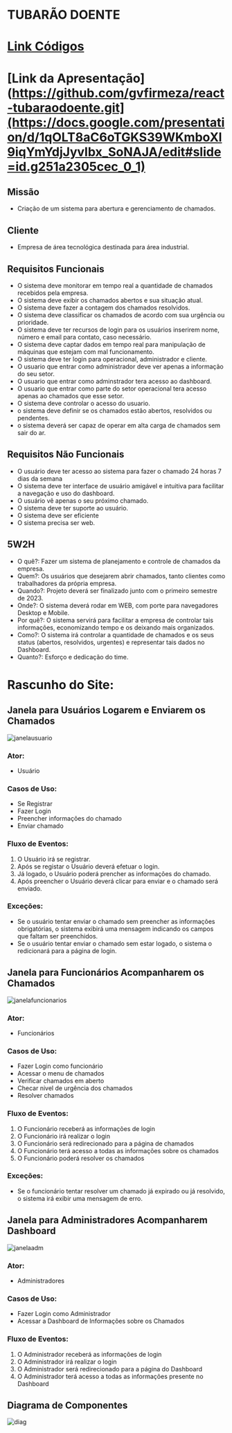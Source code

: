 
# TUBARÃO DOENTE

# [Link Códigos](https://github.com/gvfirmeza/react-tubaraodoente.git)

# [Link da Apresentação](https://github.com/gvfirmeza/react-tubaraodoente.git](https://docs.google.com/presentation/d/1qOLT8aC6oTGKS39WKmboXl9iqYmYdjJyvIbx_SoNAJA/edit#slide=id.g251a2305cec_0_1)

## Missão
- Criação de um sistema para abertura e gerenciamento de chamados.
## Cliente
- Empresa de área tecnológica destinada para área industrial.
## Requisitos Funcionais
- O sistema deve monitorar em tempo real a quantidade de chamados recebidos pela empresa.
- O sistema deve exibir os chamados abertos e sua situação atual.
- O sistema deve fazer a contagem dos chamados resolvidos.
- O sistema deve classificar os chamados de acordo com sua urgência ou prioridade.
- O sistema deve ter recursos de login para os usuários inserirem nome, número e email para contato, caso necessário.
- O sistema deve captar dados em tempo real para manipulação de máquinas que estejam com mal funcionamento.
- O sistema deve ter login para operacional, administrador e cliente.
- O usuario que entrar como administrador deve  ver apenas a informação do seu  setor.
- O usuario que entrar como adminstrador tera acesso ao  dashboard.
- O usuario que entrar como parte do setor operacional tera acesso apenas ao chamados que esse setor.
- O sistema deve controlar o acesso do usuario.
- o sistema deve definir se os chamados estão abertos, resolvidos ou pendentes.
- o sistema deverá ser capaz de operar em alta carga de chamados sem sair do ar.

## Requisitos Não Funcionais
- O usuário deve ter acesso  ao sistema para fazer o chamado 24 horas 7 dias da semana 
- O sistema deve ter interface de usuário amigável e intuitiva para facilitar a navegação e uso do dashboard.
- O usuário vê apenas o seu próximo chamado.
- O sistema deve ter suporte ao usuário.
- O sistema deve ser eficiente 
- O sistema precisa ser web.

## 5W2H

- O quê?: Fazer um sistema de planejamento e controle de chamados da empresa.
- Quem?: Os usuários que desejarem abrir chamados, tanto clientes como trabalhadores da própria empresa.
- Quando?: Projeto deverá ser finalizado junto com o primeiro semestre de 2023.
- Onde?: O sistema deverá rodar em WEB, com porte para navegadores Desktop e Mobile.
- Por quê?: O sistema servirá para facilitar a empresa de controlar tais informações, economizando tempo e os deixando mais organizados.
- Como?: O sistema irá controlar a quantidade de chamados e os seus status (abertos, resolvidos, urgentes) e representar tais dados no Dashboard.
- Quanto?: Esforço e dedicação do time.

# Rascunho do Site:

## Janela para Usuários Logarem e Enviarem os Chamados 
![janelausuario](midias/janelausuario.png)  

### Ator:
- Usuário
### Casos de Uso:
- Se Registrar
- Fazer Login
- Preencher informações do chamado
- Enviar chamado
### Fluxo de Eventos:
1. O Usuário irá se registrar.
2. Após se registar o Usuário deverá efetuar o login.
3. Já logado, o Usuário poderá prencher as informações do chamado.
4. Após preencher o Usuário deverá clicar para enviar e o chamado será enviado.
### Exceções:
- Se o usuário tentar enviar o chamado sem preencher as informações obrigatórias, o sistema exibirá uma mensagem indicando os campos que faltam ser preenchidos.
- Se o usuário tentar enviar o chamado sem estar logado, o sistema o redicionará para a página de login.

## Janela para Funcionários Acompanharem os Chamados  
![janelafuncionarios](midias/janelafuncionarios.png)

### Ator:
- Funcionários
### Casos de Uso:
- Fazer Login como funcionário
- Acessar o menu de chamados
- Verificar chamados em aberto
- Checar nivel de urgência dos chamados
- Resolver chamados
### Fluxo de Eventos:
1. O Funcionário receberá as informações de login 
2. O Funcionário irá realizar o login
3. O Funcionário será redirecionado para a página de chamados
4. O Funcionário terá acesso a todas as informações sobre os chamados
5. O Funcionário poderá resolver os chamados
### Exceções:
- Se o funcionário tentar resolver um chamado já expirado ou já resolvido, o sistema irá exibir uma mensagem de erro.
## Janela para Administradores Acompanharem Dashboard  
![janelaadm](midias/janelaadm.png)

### Ator:
- Administradores 
### Casos de Uso:
- Fazer Login como Administrador
- Acessar a Dashboard de Informações sobre os Chamados
### Fluxo de Eventos:
1. O Administrador receberá as informações de login 
2. O Administrador irá realizar o login
3. O Administrador será redirecionado para a página do Dashboard
4. O Administrador terá acesso a todas as informações presente no Dashboard

## Diagrama de Componentes
![diag](midias/DDC.jpg)
